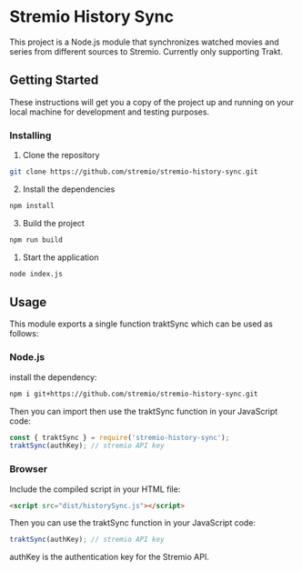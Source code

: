 # Stremio History Sync

This project is a Node.js module that synchronizes watched movies and series from different sources to Stremio.
Currently only supporting Trakt.

## Getting Started

These instructions will get you a copy of the project up and running on your local machine for development and testing purposes.

### Installing

1. Clone the repository
```bash
git clone https://github.com/stremio/stremio-history-sync.git
```

2. Install the dependencies
```bash
npm install
```

3. Build the project
```bash
npm run build
```
1. Start the application
```bash
node index.js
```

## Usage
This module exports a single function traktSync which can be used as follows:

### Node.js
install the dependency:
```bash
npm i git+https://github.com/stremio/stremio-history-sync.git
```
Then you can import then use the traktSync function in your JavaScript code:
```javascript
const { traktSync } = require('stremio-history-sync');
traktSync(authKey); // stremio API key
```
### Browser
Include the compiled script in your HTML file:
```HTML
<script src="dist/historySync.js"></script>
```
Then you can use the traktSync function in your JavaScript code:
```javascript
traktSync(authKey); // stremio API key
```

authKey is the authentication key for the Stremio API.
